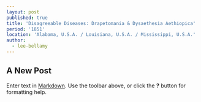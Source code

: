 ```yaml
---
layout: post
published: true
title: 'Disagreeable Diseases: Drapetomania & Dysaethesia Aethiopica'
period: '1851'
location: 'Alabama, U.S.A. / Louisiana, U.S.A. / Mississippi, U.S.A.'
author:
  - lee-bellamy
---
```

## A New Post

Enter text in [Markdown](http://daringfireball.net/projects/markdown/). Use the toolbar above, or click the **?** button for formatting help.
